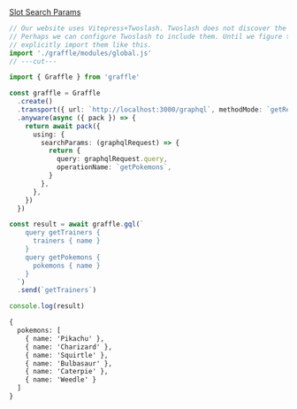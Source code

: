 <div class="ExampleSnippet">
<a href="../../examples/anyware/anyware_slot_slot-body__slot-search-params">Slot Search Params</a>

<!-- dprint-ignore-start -->
```ts twoslash
// Our website uses Vitepress+Twoslash. Twoslash does not discover the generated Graffle modules.
// Perhaps we can configure Twoslash to include them. Until we figure that out, we have to
// explicitly import them like this.
import './graffle/modules/global.js'
// ---cut---

import { Graffle } from 'graffle'

const graffle = Graffle
  .create()
  .transport({ url: `http://localhost:3000/graphql`, methodMode: `getReads` })
  .anyware(async ({ pack }) => {
    return await pack({
      using: {
        searchParams: (graphqlRequest) => {
          return {
            query: graphqlRequest.query,
            operationName: `getPokemons`,
          }
        },
      },
    })
  })

const result = await graffle.gql(`
    query getTrainers {
      trainers { name }
    }
    query getPokemons {
      pokemons { name }
    }
  `)
  .send(`getTrainers`)

console.log(result)
```
<!-- dprint-ignore-end -->

<!-- dprint-ignore-start -->
```txt
{
  pokemons: [
    { name: 'Pikachu' },
    { name: 'Charizard' },
    { name: 'Squirtle' },
    { name: 'Bulbasaur' },
    { name: 'Caterpie' },
    { name: 'Weedle' }
  ]
}
```
<!-- dprint-ignore-end -->

</div>
